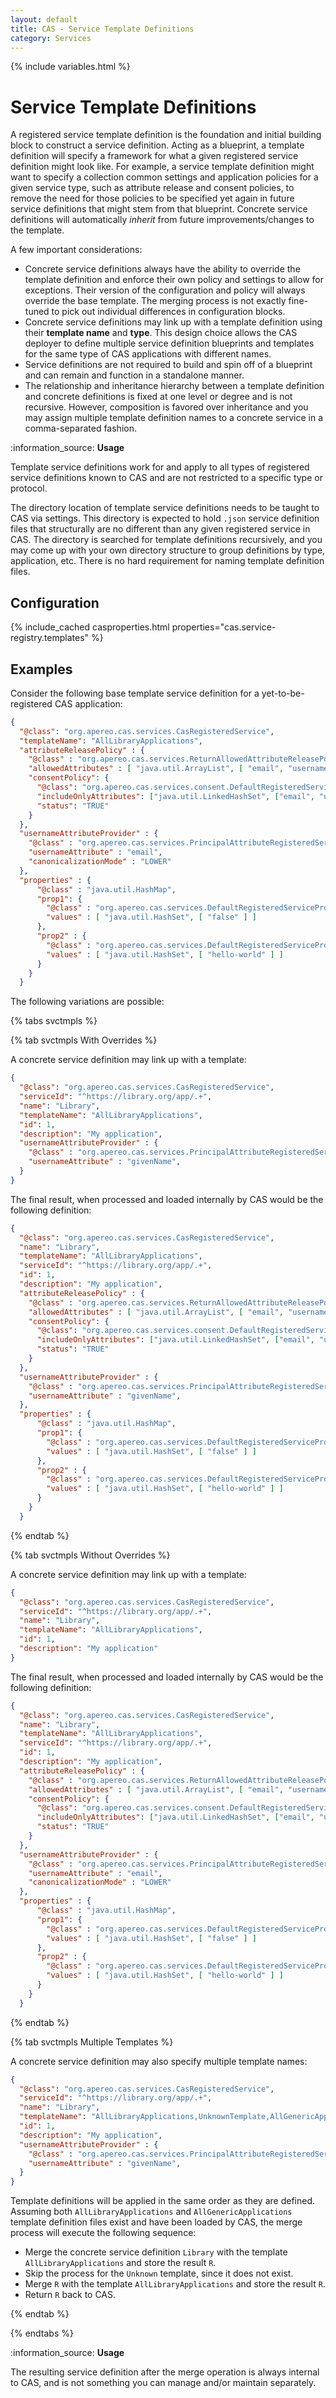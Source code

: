 ```yaml
---
layout: default
title: CAS - Service Template Definitions
category: Services
---
```


{% include variables.html %}

# Service Template Definitions

A registered service template definition is the foundation and initial building block to construct a service definition.
Acting as a blueprint, a template definition will specify a framework for what a given registered service definition might look like.
For example, a service template definition might want to specify a collection common settings and application policies for a given
service type, such as attribute release and consent policies, to remove the need for those policies to be specified yet again in future service definitions 
that might stem from that blueprint. Concrete service definitions will automatically *inherit* from future improvements/changes to the template.

A few important considerations:

- Concrete service definitions always have the ability to override the template definition and enforce their own policy and settings to allow for exceptions.
  Their version of the configuration and policy will always override the base template. The merging process is not exactly fine-tuned to pick out individual 
  differences in configuration blocks.
- Concrete service definitions may link up with a template definition using their **template name** and **type**. This design choice allows the CAS deployer to 
  define multiple service definition blueprints and templates for the same type of CAS applications with different names.
- Service definitions are not required to build and spin off of a blueprint and can remain and function in a standalone manner.
- The relationship and inheritance hierarchy between a template definition and concrete definitions is fixed at one level or degree and is not recursive. 
  However, composition is favored over inheritance and you may assign multiple template definition names to a concrete service in a comma-separated fashion.

<div class="alert alert-info">:information_source: <strong>Usage</strong><p>
Template service definitions work for and apply to all types of registered service definitions known to CAS and
are not restricted to a specific type or protocol.</p></div>

The directory location of template service definitions needs to be taught to CAS via settings. This directory is
expected to hold `.json` service definition files that structurally are no different than any given registered service in CAS.
The directory is searched for template definitions recursively, and you may come up with your own directory structure to group
definitions by type, application, etc. There is no hard requirement for naming template definition files.

## Configuration

{% include_cached casproperties.html properties="cas.service-registry.templates" %}
 
## Examples

Consider the following base template service definition for a yet-to-be-registered CAS application:

```json
{
  "@class": "org.apereo.cas.services.CasRegisteredService",
  "templateName": "AllLibraryApplications",
  "attributeReleasePolicy" : {
    "@class" : "org.apereo.cas.services.ReturnAllowedAttributeReleasePolicy",
    "allowedAttributes" : [ "java.util.ArrayList", [ "email", "username" ] ],
    "consentPolicy": {
      "@class": "org.apereo.cas.services.consent.DefaultRegisteredServiceConsentPolicy",
      "includeOnlyAttributes": ["java.util.LinkedHashSet", ["email", "username"]],
      "status": "TRUE"
    }    
  },
  "usernameAttributeProvider" : {
    "@class" : "org.apereo.cas.services.PrincipalAttributeRegisteredServiceUsernameProvider",
    "usernameAttribute" : "email",
    "canonicalizationMode" : "LOWER"
  },
  "properties" : {
      "@class" : "java.util.HashMap",
      "prop1": {
        "@class" : "org.apereo.cas.services.DefaultRegisteredServiceProperty",
        "values" : [ "java.util.HashSet", [ "false" ] ]
      },
      "prop2" : {
        "@class" : "org.apereo.cas.services.DefaultRegisteredServiceProperty",
        "values" : [ "java.util.HashSet", [ "hello-world" ] ]
      }
    }
  }
```
  
The following variations are possible: 

{% tabs svctmpls %}

{% tab svctmpls With Overrides %}

A concrete service definition may link up with a template:

```json
{
  "@class": "org.apereo.cas.services.CasRegisteredService",
  "serviceId": "^https://library.org/app/.+",
  "name": "Library",
  "templateName": "AllLibraryApplications",
  "id": 1,
  "description": "My application",
  "usernameAttributeProvider" : {
    "@class" : "org.apereo.cas.services.PrincipalAttributeRegisteredServiceUsernameProvider",
    "usernameAttribute" : "givenName",
  }
}
```

The final result, when processed and loaded internally by CAS would be the following definition:

```json
{
  "@class": "org.apereo.cas.services.CasRegisteredService",
  "name": "Library",
  "templateName": "AllLibraryApplications",
  "serviceId": "^https://library.org/app/.+",
  "id": 1,
  "description": "My application",
  "attributeReleasePolicy" : {
    "@class" : "org.apereo.cas.services.ReturnAllowedAttributeReleasePolicy",
    "allowedAttributes" : [ "java.util.ArrayList", [ "email", "username" ] ],
    "consentPolicy": {
      "@class": "org.apereo.cas.services.consent.DefaultRegisteredServiceConsentPolicy",
      "includeOnlyAttributes": ["java.util.LinkedHashSet", ["email", "username"]],
      "status": "TRUE"
    }    
  },
  "usernameAttributeProvider" : {
    "@class" : "org.apereo.cas.services.PrincipalAttributeRegisteredServiceUsernameProvider",
    "usernameAttribute" : "givenName",
  },
  "properties" : {
      "@class" : "java.util.HashMap",
      "prop1": {
        "@class" : "org.apereo.cas.services.DefaultRegisteredServiceProperty",
        "values" : [ "java.util.HashSet", [ "false" ] ]
      },
      "prop2" : {
        "@class" : "org.apereo.cas.services.DefaultRegisteredServiceProperty",
        "values" : [ "java.util.HashSet", [ "hello-world" ] ]
      }
    }
  }
```

{% endtab %}

{% tab svctmpls Without Overrides %}

A concrete service definition may link up with a template:

```json
{
  "@class": "org.apereo.cas.services.CasRegisteredService",
  "serviceId": "^https://library.org/app/.+",
  "name": "Library",
  "templateName": "AllLibraryApplications",
  "id": 1,
  "description": "My application"
}
```

The final result, when processed and loaded internally by CAS would be the following definition:

```json
{
  "@class": "org.apereo.cas.services.CasRegisteredService",
  "name": "Library",
  "templateName": "AllLibraryApplications",
  "serviceId": "^https://library.org/app/.+",
  "id": 1,
  "description": "My application",
  "attributeReleasePolicy" : {
    "@class" : "org.apereo.cas.services.ReturnAllowedAttributeReleasePolicy",
    "allowedAttributes" : [ "java.util.ArrayList", [ "email", "username" ] ],
    "consentPolicy": {
      "@class": "org.apereo.cas.services.consent.DefaultRegisteredServiceConsentPolicy",
      "includeOnlyAttributes": ["java.util.LinkedHashSet", ["email", "username"]],
      "status": "TRUE"
    }    
  },
  "usernameAttributeProvider" : {
    "@class" : "org.apereo.cas.services.PrincipalAttributeRegisteredServiceUsernameProvider",
    "usernameAttribute" : "email",
    "canonicalizationMode" : "LOWER"
  },
  "properties" : {
      "@class" : "java.util.HashMap",
      "prop1": {
        "@class" : "org.apereo.cas.services.DefaultRegisteredServiceProperty",
        "values" : [ "java.util.HashSet", [ "false" ] ]
      },
      "prop2" : {
        "@class" : "org.apereo.cas.services.DefaultRegisteredServiceProperty",
        "values" : [ "java.util.HashSet", [ "hello-world" ] ]
      }
    }
  }
```

{% endtab %}

{% tab svctmpls Multiple Templates %}

A concrete service definition may also specify multiple template names:

```json
{
  "@class": "org.apereo.cas.services.CasRegisteredService",
  "serviceId": "^https://library.org/app/.+",
  "name": "Library",
  "templateName": "AllLibraryApplications,UnknownTemplate,AllGenericApplications",
  "id": 1,
  "description": "My application",
  "usernameAttributeProvider" : {
    "@class" : "org.apereo.cas.services.PrincipalAttributeRegisteredServiceUsernameProvider",
    "usernameAttribute" : "givenName",
  }
}
```

Template definitions will be applied in the same order as they are defined. Assuming both `AllLibraryApplications` and `AllGenericApplications`
template definition files exist and have been loaded by CAS, the merge process will execute the following sequence:

- Merge the concrete service definition `Library` with the template `AllLibraryApplications` and store the result `R`.
- Skip the process for the `Unknown` template, since it does not exist.
- Merge `R` with the template `AllLibraryApplications` and store the result `R`.
- Return `R` back to CAS.

{% endtab %}

{% endtabs %}

<div class="alert alert-info">:information_source: <strong>Usage</strong><p>
The resulting service definition after the merge operation is always internal to CAS, and is not something you can 
manage and/or maintain separately.</p></div>
